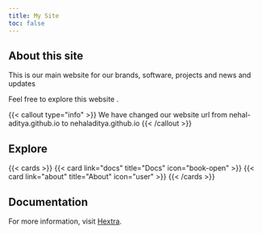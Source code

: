 ```yaml
---
title: My Site
toc: false
---
```


## About this site

This is our main website for our brands, software, projects and news and updates

Feel free to explore this website .

{{< callout type="info" >}}
  We have changed our website url from nehal-aditya.github.io to nehaladitya.github.io
{{< /callout >}}

## Explore

{{< cards >}}
  {{< card link="docs" title="Docs" icon="book-open" >}}
  {{< card link="about" title="About" icon="user" >}}
{{< /cards >}}

## Documentation

For more information, visit [Hextra](https://imfing.github.io/hextra).
